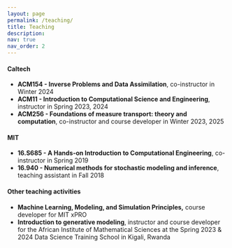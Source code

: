 ```yaml
---
layout: page
permalink: /teaching/
title: Teaching
description: 
nav: true
nav_order: 2
---
```


#### Caltech
- **ACM154 - Inverse Problems and Data Assimilation**, co-instructor in Winter 2024
- **ACM11 - Introduction to Computational Science and Engineering**, instructor in Spring 2023, 2024
- **ACM256 - Foundations of measure transport: theory and computation**, co-instructor and course developer in Winter 2023, 2025

#### MIT
- **16.S685 - A Hands-on Introduction to Computational Engineering**, co-instructor in Spring 2019
- **16.940 - Numerical methods for stochastic modeling and inference**, teaching assistant in Fall 2018

#### Other teaching activities
- **Machine Learning, Modeling, and Simulation Principles,** course developer for MIT xPRO
- **Introduction to generative modeling**, instructor and course developer  for the African Institute of Mathematical Sciences at the Spring 2023 & 2024 Data Science Training School in Kigali, Rwanda

